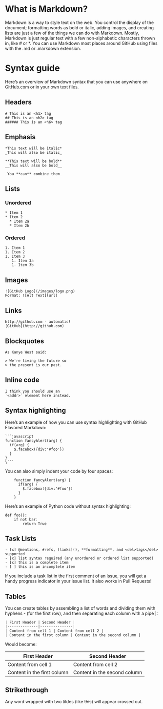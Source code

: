 # What is Markdown?

Markdown is a way to style text on the web. You control the display of the document; formatting words as bold or italic, adding images, and creating lists are just a few of the things we can do with Markdown. Mostly, Markdown is just regular text with a few non-alphabetic characters thrown in, like # or *. You can use Markdown most places around GitHub using files with the .md or .markdown extension.

# Syntax guide

Here’s an overview of Markdown syntax that you can use anywhere on GitHub.com or in your own text files.

## Headers
```
# This is an <h1> tag
## This is an <h2> tag
###### This is an <h6> tag
```

## Emphasis
```
*This text will be italic*
_This will also be italic_

**This text will be bold**
__This will also be bold__

_You **can** combine them_
```

## Lists

### Unordered
```
* Item 1
* Item 2
  * Item 2a
  * Item 2b
```

### Ordered
```
1. Item 1
1. Item 2
1. Item 3
   1. Item 3a
   1. Item 3b
```

## Images
```
![GitHub Logo](/images/logo.png)
Format: ![Alt Text](url)
```

## Links
```
http://github.com - automatic!
[GitHub](http://github.com)
```

## Blockquotes
```
As Kanye West said:

> We're living the future so
> the present is our past.
```

## Inline code
```
I think you should use an
`<addr>` element here instead.
```

## Syntax highlighting

Here’s an example of how you can use syntax highlighting with GitHub Flavored Markdown:
```
```javascript
function fancyAlert(arg) {
  if(arg) {
    $.facebox({div:'#foo'})
  }
}
\```
```

You can also simply indent your code by four spaces:
```
    function fancyAlert(arg) {
      if(arg) {
        $.facebox({div:'#foo'})
      }
    }
```

Here’s an example of Python code without syntax highlighting:
```
def foo():
    if not bar:
        return True
```

## Task Lists
```
- [x] @mentions, #refs, [links](), **formatting**, and <del>tags</del> supported
- [x] list syntax required (any unordered or ordered list supported)
- [x] this is a complete item
- [ ] this is an incomplete item
```

If you include a task list in the first comment of an Issue, you will get a handy progress indicator in your issue list. It also works in Pull Requests!

## Tables

You can create tables by assembling a list of words and dividing them with hyphens - (for the first row), and then separating each column with a pipe |:

```
| First Header | Second Header |
|--------------|---------------|
| Content from cell 1 |	Content from cell 2 |
| Content in the first column |	Content in the second column |
```

Would become:

| First Header |	Second Header |
|--------------|---------------|
| Content from cell 1 |	Content from cell 2 |
| Content in the first column |	Content in the second column |

## Strikethrough

Any word wrapped with two tildes (like ~~this~~) will appear crossed out.
